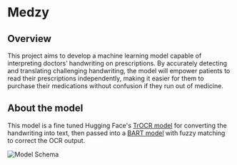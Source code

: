 # Medzy
## Overview
This project aims to develop a machine learning model capable of interpreting doctors’ handwriting on prescriptions. By accurately detecting and translating challenging handwriting, the model will empower patients to read their prescriptions independently, making it easier for them to purchase their medications without confusion if they run out of medicine.

## About the model
This model is a fine tuned Hugging Face's [TrOCR model](https://huggingface.co/docs/transformers/en/model_doc/btrocr) for converting the handwriting into text, then passed into a [BART model](https://huggingface.co/docs/transformers/en/model_doc/bart) with fuzzy matching to correct the OCR output.

![Model Schema](https://github.com/Andreas-Lukito/Medzy_ocr/blob/rayhan/TrOCR/images/image.jpg?raw=true)
